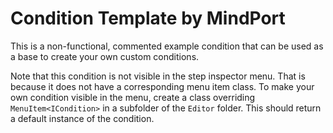 # Condition Template by MindPort

This is a non-functional, commented example condition that can be used as a base to create your own custom conditions.

Note that this condition is not visible in the step inspector menu. That is because it does not have a corresponding menu item class.
To make your own condition visible in the menu, create a class overriding `MenuItem<ICondition>` in a subfolder of the `Editor` folder.
This should return a default instance of the condition.